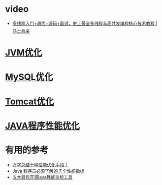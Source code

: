 # video
* [多线程入门+调优+源码+面试，史上最全多线程与高并发编程核心技术教程 | 马士兵亲](https://www.bilibili.com/video/BV13W4y187vv?spm_id_from=333.1007.tianma.5-5-21.click&vd_source=be3ac4894f8bf7883ae92030f6f7be46)


# [JVM优化	](https://github.com/stevenli91748/JAVA-Architecture/blob/master/Performance/JVM优化.md)

# [MySQL优化	](https://github.com/stevenli91748/JAVA-Architecture/blob/master/Performance/MySQL优化.md)

# [Tomcat优化	](https://github.com/stevenli91748/JAVA-Architecture/blob/master/Performance/tomcat.md)

# [JAVA程序性能优化](https://github.com/stevenli91748/JAVA-Architecture/blob/master/Performance/JAVA程序性能优化.md)






# 有用的参考
* [万字总结十种性能优化手段！](https://mp.weixin.qq.com/s/4stify4WZwvk1Av7ktkFug)
* [Java 程序员必须了解的 7 个性能指标](https://github.com/stevenli91748/JAVA-Architecture/blob/master/Performance/Java%20程序员必须了解的%207%20个性能指标.md)
* [五大最佳开源java性能监控工具](http://tech.it168.com/a2017/0120/3093/000003093435.shtml)
